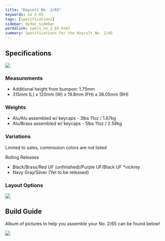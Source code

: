 ```yaml
---
title: "Keycult No. 2/65"
keywords: no 2 65
tags: [specifications]
sidebar: mydoc_sidebar
permalink: specs_no_2_65.html
summary: Specifications for the Keycult No. 2/65
---
```


## Specifications

![](https://cdn.shopify.com/s/files/1/0015/5084/3975/collections/No._2-65_-6_800x800.jpg?v=1607198696%202.22x)

### Measurements

- Additional height from bumpon: 1.75mm
- 315mm (L) x 120mm (W) x 19.8mm (FH) x 36.05mm (RH)

### Weights

- Alu/Alu assembled w/ keycaps - 3lbs 11oz / 1.67kg
- Alu/Brass assembled w/ keycaps - 5lbs 11oz / 2.58kg

### Variations

Limited to sales, commission colors are not listed

Rolling Releases
- Black/Brass/Red UF (unfinished)/Purple UF/Black UF *vickrey
- Navy Gray/Silver (Yet to be released)

### Layout Options

![](https://cdn.shopify.com/s/files/1/0015/5084/3975/products/wt65a-layout_1440x960.jpg?v=1578518041)

## Build Guide

Album of pictures to help you assemble your No. 2/65 can be found below!

[![](https://i.imgur.com/hwStq5m.jpg)](https://imgur.com/a/6hgMbfd)
